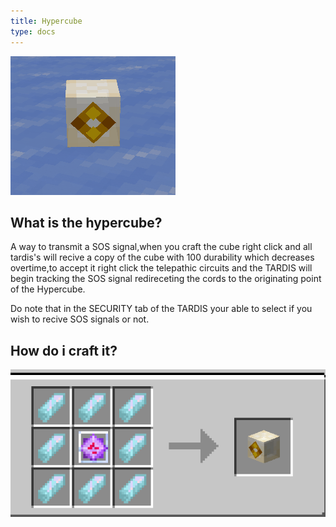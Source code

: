 ```yaml
---
title: Hypercube
type: docs
---
```


![Image of the hypercube](images/hb.png)
## What is the hypercube?

A way to transmit a SOS signal,when you craft the cube right click and all tardis's will recive a copy of the cube with 100 durability which decreases overtime,to accept it right click the telepathic circuits and the TARDIS will begin tracking the SOS signal redireceting the cords to the originating point of the Hypercube.

Do note that in the SECURITY tab of the TARDIS your able to select if you wish to recive SOS signals or not.

## How do i craft it?

![recepie of the hypercube](images/hbr.png)
